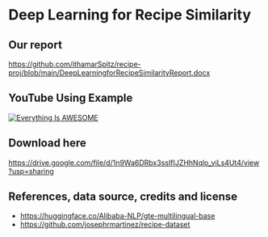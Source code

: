 # Deep Learning for Recipe Similarity

## Our report
https://github.com/ithamarSpitz/recipe-proj/blob/main/DeepLearningforRecipeSimilarityReport.docx

## YouTube Using Example
[![Everything Is AWESOME](https://img.youtube.com/vi/ujC34WyIu_A/0.jpg)](https://www.youtube.com/watch?v=ujC34WyIu_A "Everything Is AWESOME")

## Download here
https://drive.google.com/file/d/1n9Wa6DRbx3ssIfIJZHhNqlo_viLs4Ut4/view?usp=sharing

## References, data source, credits and license

 - https://huggingface.co/Alibaba-NLP/gte-multilingual-base
 - https://github.com/josephrmartinez/recipe-dataset
